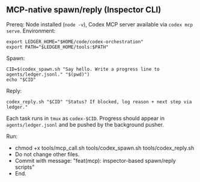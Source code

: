 ## MCP-native spawn/reply (Inspector CLI)
Prereq: Node installed (`node -v`), Codex MCP server available via `codex mcp serve`.
Environment:
```
export LEDGER_HOME="$HOME/code/codex-orchestration"
export PATH="$LEDGER_HOME/tools:$PATH"
```
Spawn:
```
CID=$(codex_spawn.sh "Say hello. Write a progress line to agents/ledger.jsonl." "$(pwd)")
echo "$CID"
```
Reply:
```
codex_reply.sh "$CID" "Status? If blocked, log reason + next step via ledger."
```
Each task runs in `tmux` as `codex-$CID`. Progress should appear in `agents/ledger.jsonl` and be pushed by the background pusher.

Run:
- chmod +x tools/mcp_call.sh tools/codex_spawn.sh tools/codex_reply.sh
- Do not change other files.
- Commit with message: "feat(mcp): inspector-based spawn/reply scripts"
- End.
